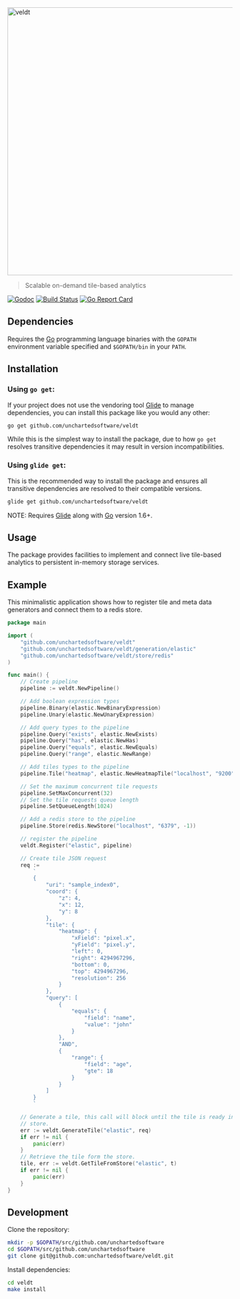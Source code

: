 <img width="600" src="https://rawgit.com/unchartedsoftware/veldt/master/logo.svg" alt="veldt" />

> Scalable on-demand tile-based analytics

[![Godoc](http://img.shields.io/badge/godoc-reference-blue.svg?style=flat)](http://godoc.org/github.com/unchartedsoftware/veldt)
[![Build Status](https://travis-ci.org/unchartedsoftware/veldt.svg?branch=master)](https://travis-ci.org/unchartedsoftware/veldt)
[![Go Report Card](https://goreportcard.com/badge/github.com/unchartedsoftware/veldt)](https://goreportcard.com/report/github.com/unchartedsoftware/veldt)

## Dependencies

Requires the [Go](https://golang.org/) programming language binaries with the `GOPATH` environment variable specified and `$GOPATH/bin` in your `PATH`.

## Installation

### Using `go get`:

If your project does not use the vendoring tool [Glide](https://glide.sh) to manage dependencies, you can install this package like you would any other:

```bash
go get github.com/unchartedsoftware/veldt
```

While this is the simplest way to install the package, due to how `go get` resolves transitive dependencies it may result in version incompatibilities.

### Using `glide get`:

This is the recommended way to install the package and ensures all transitive dependencies are resolved to their compatible versions.

```bash
glide get github.com/unchartedsoftware/veldt
```

NOTE: Requires [Glide](https://glide.sh) along with [Go](https://golang.org/) version 1.6+.

## Usage

The package provides facilities to implement and connect live tile-based analytics to persistent in-memory storage services.

## Example

This minimalistic application shows how to register tile and meta data generators and connect them to a redis store.

```go
package main

import (
	"github.com/unchartedsoftware/veldt"
	"github.com/unchartedsoftware/veldt/generation/elastic"
	"github.com/unchartedsoftware/veldt/store/redis"
)

func main() {
	// Create pipeline
	pipeline := veldt.NewPipeline()

	// Add boolean expression types
	pipeline.Binary(elastic.NewBinaryExpression)
	pipeline.Unary(elastic.NewUnaryExpression)

	// Add query types to the pipeline
	pipeline.Query("exists", elastic.NewExists)
	pipeline.Query("has", elastic.NewHas)
	pipeline.Query("equals", elastic.NewEquals)
	pipeline.Query("range", elastic.NewRange)

	// Add tiles types to the pipeline
	pipeline.Tile("heatmap", elastic.NewHeatmapTile("localhost", "9200"))

	// Set the maximum concurrent tile requests
	pipeline.SetMaxConcurrent(32)
	// Set the tile requests queue length
	pipeline.SetQueueLength(1024)

	// Add a redis store to the pipeline
	pipeline.Store(redis.NewStore("localhost", "6379", -1))

	// register the pipeline
	veldt.Register("elastic", pipeline)

	// Create tile JSON request
	req :=
		`
		{
			"uri": "sample_index0",
			"coord": {
				"z": 4,
				"x": 12,
				"y": 8
			},
			"tile": {
				"heatmap": {
					"xField": "pixel.x",
					"yField": "pixel.y",
					"left": 0,
					"right": 4294967296,
					"bottom": 0,
					"top": 4294967296,
					"resolution": 256
				}
			},
			"query": [
				{
					"equals": {
						"field": "name",
						"value": "john"
					}
				},
				"AND",
				{
					"range": {
						"field": "age",
						"gte": 18
					}
				}
			]
		}
		`

	// Generate a tile, this call will block until the tile is ready in the
	// store.
	err := veldt.GenerateTile("elastic", req)
	if err != nil {
		panic(err)
	}
	// Retrieve the tile form the store.
	tile, err := veldt.GetTileFromStore("elastic", t)
	if err != nil {
		panic(err)
	}
}
```

## Development

Clone the repository:

```bash
mkdir -p $GOPATH/src/github.com/unchartedsoftware
cd $GOPATH/src/github.com/unchartedsoftware
git clone git@github.com:unchartedsoftware/veldt.git
```

Install dependencies:

```bash
cd veldt
make install
```
